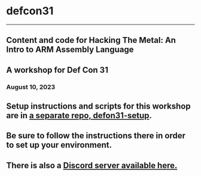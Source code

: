 # defcon31
---
## Content and code for Hacking The Metal: An Intro to ARM Assembly Language
## A workshop for Def Con 31
### August 10, 2023

## Setup instructions and scripts for this workshop are in [a separate repo, defon31-setup](https://github.com/eigentourist/defcon31-setup).
## Be sure to follow the instructions there in order to set up your environment.
## There is also a [Discord server available here.](https://discord.gg/pzAQ3Qhxu)
